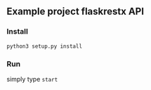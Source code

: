 ## Example project flaskrestx API

### Install
`python3 setup.py install`

### Run
simply type `start`
